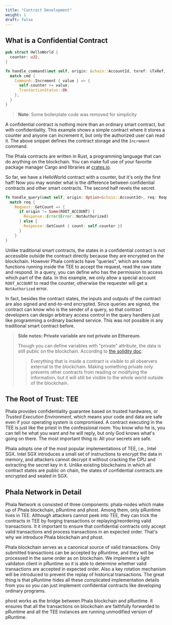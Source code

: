 ```yaml
---
title: "Contract Development"
weight: 1
draft: false
---
```


## What is a Confidential Contract

```rust
pub struct HelloWorld {
  counter: u32,
}

fn handle_command(&mut self, origin: &chain::AccountId, txref: &TxRef, cmd: Command) -> TransactionStatus {
  match cmd {
    Command::Increment { value } => {
      self.counter += value;
      TransactionStatus::Ok
    },
  }
}
```

> **Note**: Some boilerplate code was removed for simplicity

A confidential contract is nothing more than an ordinary smart contract, but with confidentiality. This example shows a simple contract where it stores a counter and anyone can increment it, but only the authorized user can read it. The above snippet defines the contract storage and the `Increment` command. 

The Phala contracts are written in Rust, a programming language that can do anything on the blockchain. You can make full use of your favorite package manager Cargo and libraries at [crates.io](https://crates.io).

So far, we have a HelloWorld contract with a counter, but it's only the first half! Now you may wonder what is the difference between confidential contracts and other smart contracts. The second half revels the secret.

```rust
fn handle_query(&mut self, origin: Option<&chain::AccountId>, req: Request) -> Response {
  match req {
    Request::GetCount => {
      if origin != Some(ROOT_ACCOUNT) {
        Response::Error(Error::NotAuthorized)
      } else {
        Response::GetCount { count: self.counter })
      }
    }
}
```

Unlike traditional smart contracts, the states in a confidential contract is not accessible outside the contract directly because they are encrypted on the blockchain. However Phala contracts have "queries", which are some functions running inside the TEE to accept the request, read the raw state and respond. In a query, you can define who has the permission to access which part of the data. In this example, we only allow a special account `ROOT_ACCOUNT` to read the counter, otherwise the requester will get a `NotAuthorized` error.

In fact, besides the contract states, the inputs and outputs of the contract are also signed and end-to-end encrypted. Since queries are signed, the contract can know who is the sender of a query, so that contract developers can design arbitrary access control in the query handlers just like programming a ordinary backend service. This was not possible in any traditional smart contract before.

> **Side notes: Private variable are not private on Ethereum.**
>
> Though you can define variables with "private" attribute, the data is still public on the blockchain. According to [the solidity doc](https://solidity.readthedocs.io/en/v0.7.3/contracts.html):
> > Everything that is inside a contract is visible to all observers external to the blockchain. Making something private only prevents other contracts from reading or modifying the information, but it will still be visible to the whole world outside of the blockchain.

## The Root of Trust: TEE

Phala provides confidentiality guarantee based on trusted hardwares, or *Trusted Execution Environment*, which means your code and data are safe even if your operating system is compromised. A contract executing in the TEE is just like the priest in the confessional room: You know who he is, you can tell he what you want and he will reply, but only God knows what's going on there. The most important thing is: All your secrets are safe.

Phala adopts one of the most popular implementations of TEE, i.e., Intel SGX. Intel SGX introduces a small set of instructions to encrypt the data in memory, and attackers cannot decrypt it without cracking the CPU and extracting the secret key in it. Unlike existing blockchains in which all contract states are public on chain, the states of confidential contracts are encrypted and sealed in SGX.

## Phala Network in Detail

Phala Network is consisted of three components: phala-nodes which make up of Phala blockchain, pRuntime and phost. Among them, only pRuntime lives in TEE. Although attackers cannot peek into TEE, they can trick the contracts in TEE by forging transactions or replaying/reordering valid transactions. It it important to ensure that confidential contracts only accept valid transactions and process transactions in an expected order. That's why we introduce Phala blockchain and phost.

Phala blockchain serves as a canonical source of valid transactions. Only submitted transactions can be accepted by pRuntime, and they will be processed in the same order as on blockchain. We implement a light validaton client in pRuntime so it is able to determine whether valid transactions are accepted in expected order. Also a key rotation mechanism will be introduced to prevent the replay of historical transactions. The great thing is that pRuntime hides all these complicated implementation details from you so you can just implement confidential contracts like developing ordinary programs.

phost works as the bridge between Phala blockchain and pRuntime. It ensures that all the transactions on blockchain are faithfully forwarded to pRuntime and all the TEE instances are running unmodified version of pRuntime.
